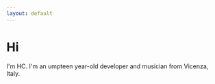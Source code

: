 ```yaml
---
layout: default
---
```

# Hi
I'm HC. I'm an umpteen year-old developer and musician from Vicenza, Italy.
